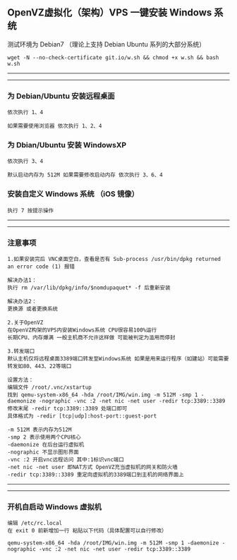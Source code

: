 ## OpenVZ虚拟化（架构）VPS 一键安装 Windows 系统

测试环境为 Debian7 （理论上支持 Debian Ubuntu 系列的大部分系统）

```
wget -N --no-check-certificate git.io/w.sh && chmod +x w.sh && bash w.sh
```

---
---

### 为 Debian/Ubuntu 安装远程桌面
```
依次执行 1、4

如果需要使用浏览器 依次执行 1、2、4
```

### 为 Dbian/Ubuntu 安装 WindowsXP
```
依次执行 3、4

默认启动内存为 512M 如果需要修改启动内存 依次执行 3、6、4
```

### 安装自定义 Windows 系统 （iOS 镜像）
```
执行 7 按提示操作
```

---
---

### 注意事项
```
1.如果安装完后 VNC桌面空白，查看是否有 Sub-process /usr/bin/dpkg returned an error code (1) 报错

解决办法1：
执行 rm /var/lib/dpkg/info/$nomdupaquet* -f 后重新安装

解决办法2：
更换源 或者更换系统

2.关于OpenVZ
在OpenVZ构架的VPS内安装Windows系统 CPU很容易100%运行
长期CPU、内存爆满 一般主机商不允许这样做 可能被判定为滥用而停封

3.转发端口
默认主机仅将远程桌面3389端口转发至Windows系统 如果是用来运行程序（如建站）可能需要转发如80、443、22等端口

设置方法：
编辑文件 /root/.vnc/xstartup
找到 qemu-system-x86_64 -hda /root/IMG/win.img -m 512M -smp 1 -daemonize -nographic -vnc :2 -net nic -net user -redir tcp:3389::3389
修改末尾 -redir tcp:3389::3389 处端口即可
具体格式为 -redir [tcp|udp]:host-port::guest-port

-m 512M 表示内存为512M
-smp 2 表示使用两个CPU核心
-daemonize 在后台运行虚拟机
-nographic 不显示图形界面
-vnc :2 开启vnc远程访问 其中:1标识vnc端口
-net nic -net user 即NAT方式 OpenVZ充当虚拟机的网关和防火墙
-redir tcp:3389::3389 重定向虚拟机的3389端口到主机的网络界面上
```

---
---

### 开机自启动 Windows 虚拟机
```
编辑 /etc/rc.local
在 exit 0 前新增加一行 粘贴以下代码（具体配置可以自行修改）

qemu-system-x86_64 -hda /root/IMG/win.img -m 512M -smp 1 -daemonize -nographic -vnc :2 -net nic -net user -redir tcp:3389::3389
```

